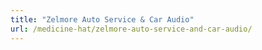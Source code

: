 ```yaml
---
title: "Zelmore Auto Service & Car Audio"
url: /medicine-hat/zelmore-auto-service-and-car-audio/
---
```


